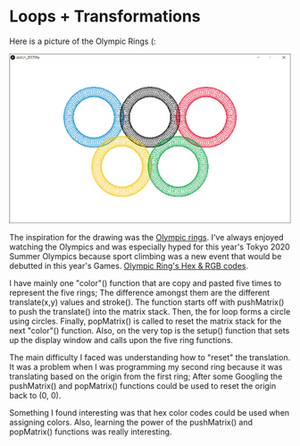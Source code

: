 # Loops + Transformations

Here is a picture of the Olympic Rings (:

![](olympic_rings.PNG)

The inspiration for the drawing was the [Olympic rings](https://www.google.com/search?q=olympic+rings&rlz=1C1CHBF_enUS797US797&sxsrf=ALeKk00-WsXyeB8hNUAhAB-HdIPqCztndg:1594601350569&source=lnms&tbm=isch&sa=X&ved=2ahUKEwjW2bv4gMnqAhWTFzQIHabtDSoQ_AUoAXoECBYQAw&biw=1920&bih=937). I've always enjoyed watching the Olympics and was especially hyped for this year's Tokyo 2020 Summer Olympics because sport climbing was a new event that would be debutted in this year's Games. [Olympic Ring's Hex & RGB codes](https://www.schemecolor.com/olympic-logos-and-symbols-colors.php#:~:text=The%20Olympic%20Logos%20And%20Symbols,created%20by%20user%20Keshav%20Naidu).

I have mainly one "color"() function that are copy and pasted five times to represent the five rings; The difference amongst them are the different translate(x,y) values and stroke(). The function starts off with pushMatrix() to push the translate() into the matrix stack. Then, the for loop forms a circle using circles. Finally, popMatrix() is called to reset the matrix stack for the next "color"() function. Also, on the very top is the setup() function that sets up the display window and calls upon the five ring functions. 

The main difficulty I faced was understanding how to "reset" the translation. It was a problem when I was programming my second ring because it was translating based on the origin from the first ring; After some Googling the pushMatrix() and popMatrix() functions could be used to reset the origin back to (0, 0).

Something I found interesting was that hex color codes could be used when assigning colors. Also, learning the power of the pushMatrix() and popMatrix() functions was really interesting.
